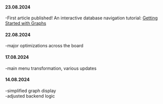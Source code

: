 #### 23.08.2024
-First article published!  An interactive database navigation tutorial:  [Getting Started with Graphs](/mindroots/introduction)

#### 22.08.2024  
-major optimizations across the board


#### 17.08.2024  
-main menu transformation, various updates


#### 14.08.2024  
-simplified graph display  
-adjusted backend logic